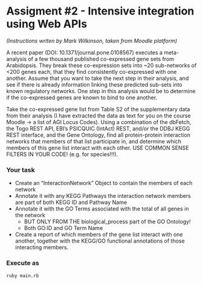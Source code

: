 # Assigment #2 - Intensive integration using Web APIs
_(Instructions writen by Mark Wilkinson, taken from Moodle platform)_

A recent paper (DOI: 10.1371/journal.pone.0108567) executes a meta-analysis of a few thousand published co-expressed gene sets from Arabidopsis.  They break these co-expression sets into ~20 sub-networks of <200 genes each, that they find consistently co-expressed with one another.  Assume that you want to take the next step in their analysis, and see if there is already information linking these predicted sub-sets into known regulatory networks.  One step in this analysis would be to determine if the co-expressed genes are known to bind to one another.

Take the co-expressed gene list from Table S2 of the supplementary data from their analysis (I have extracted the data as text for you on the course Moodle → a list of AGI Locus Codes).  Using a combination of the dbFetch, the Togo REST API, EBI’s PSICQUIC (IntAct) REST, and/or the DDBJ KEGG REST interface, and the Gene Ontology, find all protein-protein interaction networks that members of that list participate in, and determine which members of this gene list interact with each other.  USE COMMON SENSE FILTERS IN YOUR CODE! (e.g. for species!!!).

### Your task
- Create an “InteractionNetwork” Object to contain the members of each network
- Annotate it with any KEGG Pathways the interaction network members are part of both KEGG ID and Pathway Name
- Annotate it with the GO Terms associated with the total of all genes in the network
  - BUT ONLY FROM THE biological_process part of the GO Ontology!
  - Both GO:ID and GO Term Name
- Create a report of which members of the gene list interact with one another, together with the KEGG/GO functional annotations of those interacting members.

### Execute as  
```
ruby main.rb
```
